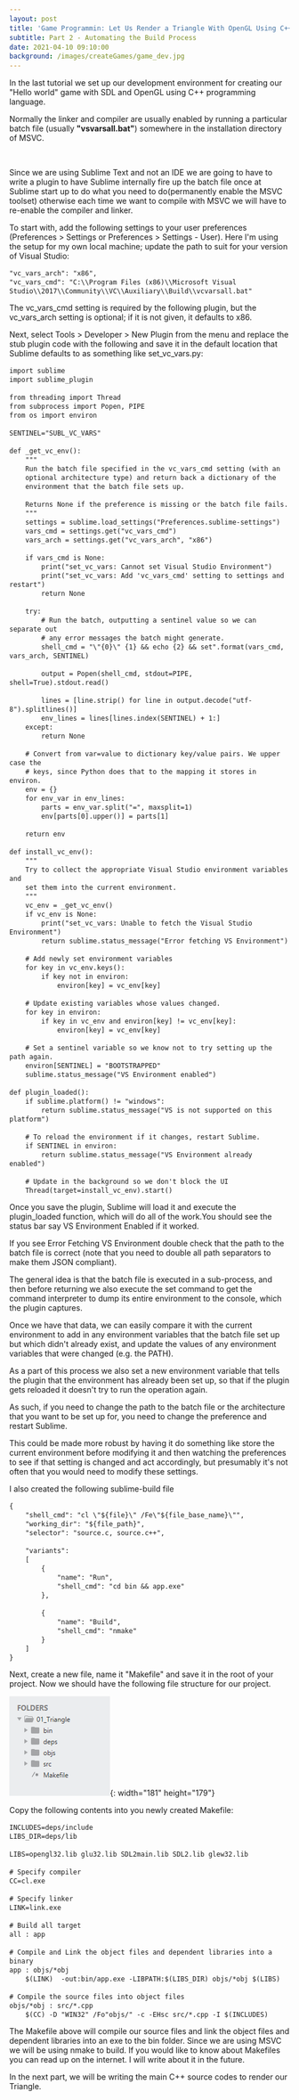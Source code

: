 ```yaml
---
layout: post
title: 'Game Programmin: Let Us Render a Triangle With OpenGL Using C++ and SDL'
subtitle: Part 2 - Automating the Build Process
date: 2021-04-10 09:10:00
background: /images/createGames/game_dev.jpg
---
```

In the last tutorial we set up our development environment for creating our "Hello world" game with SDL and OpenGL using C++ programming language.

Normally the linker and compiler are usually enabled by running a particular batch file (usually&nbsp;**"vsvarsall.bat"**) somewhere in the installation directory of MSVC.

&nbsp;

Since we are using Sublime Text and not an IDE we are going to have to write a plugin to have Sublime internally fire up the batch file once at Sublime start up to do what you need to do(permanently enable the MSVC toolset) otherwise each time we want to compile with MSVC we will have to re-enable the compiler and linker.

To start with, add the following settings to your user preferences (Preferences &gt; Settings or Preferences &gt; Settings - User). Here I'm using the setup for my own local machine; update the path to suit for your version of Visual Studio:

~~~
"vc_vars_arch": "x86",
"vc_vars_cmd": "C:\\Program Files (x86)\\Microsoft Visual Studio\\2017\\Community\\VC\\Auxiliary\\Build\\vcvarsall.bat"
~~~

The vc\_vars\_cmd setting is required by the following plugin, but the vc\_vars\_arch setting is optional; if it is not given, it defaults to x86.

Next, select Tools &gt; Developer &gt; New Plugin from the menu and replace the stub plugin code with the following and save it in the default location that Sublime defaults to as something like set\_vc\_vars.py:

~~~
import sublime
import sublime_plugin

from threading import Thread
from subprocess import Popen, PIPE
from os import environ

SENTINEL="SUBL_VC_VARS"

def _get_vc_env():
    """
    Run the batch file specified in the vc_vars_cmd setting (with an
    optional architecture type) and return back a dictionary of the
    environment that the batch file sets up.

    Returns None if the preference is missing or the batch file fails.
    """
    settings = sublime.load_settings("Preferences.sublime-settings")
    vars_cmd = settings.get("vc_vars_cmd")
    vars_arch = settings.get("vc_vars_arch", "x86")

    if vars_cmd is None:
        print("set_vc_vars: Cannot set Visual Studio Environment")
        print("set_vc_vars: Add 'vc_vars_cmd' setting to settings and restart")
        return None

    try:
        # Run the batch, outputting a sentinel value so we can separate out
        # any error messages the batch might generate.
        shell_cmd = "\"{0}\" {1} && echo {2} && set".format(vars_cmd, vars_arch, SENTINEL)

        output = Popen(shell_cmd, stdout=PIPE, shell=True).stdout.read()

        lines = [line.strip() for line in output.decode("utf-8").splitlines()]
        env_lines = lines[lines.index(SENTINEL) + 1:]
    except:
        return None

    # Convert from var=value to dictionary key/value pairs. We upper case the
    # keys, since Python does that to the mapping it stores in environ.
    env = {}
    for env_var in env_lines:
        parts = env_var.split("=", maxsplit=1)
        env[parts[0].upper()] = parts[1]

    return env

def install_vc_env():
    """
    Try to collect the appropriate Visual Studio environment variables and
    set them into the current environment.
    """
    vc_env = _get_vc_env()
    if vc_env is None:
        print("set_vc_vars: Unable to fetch the Visual Studio Environment")
        return sublime.status_message("Error fetching VS Environment")

    # Add newly set environment variables
    for key in vc_env.keys():
        if key not in environ:
            environ[key] = vc_env[key]

    # Update existing variables whose values changed.
    for key in environ:
        if key in vc_env and environ[key] != vc_env[key]:
            environ[key] = vc_env[key]

    # Set a sentinel variable so we know not to try setting up the path again.
    environ[SENTINEL] = "BOOTSTRAPPED"
    sublime.status_message("VS Environment enabled")

def plugin_loaded():
    if sublime.platform() != "windows":
        return sublime.status_message("VS is not supported on this platform")

    # To reload the environment if it changes, restart Sublime.
    if SENTINEL in environ:
        return sublime.status_message("VS Environment already enabled")

    # Update in the background so we don't block the UI
    Thread(target=install_vc_env).start()
~~~

Once you save the plugin, Sublime will load it and execute the plugin\_loaded function, which will do all of the work.You should see the status bar say VS Environment Enabled if it worked.

If you see Error Fetching VS Environment double check that the path to the batch file is correct (note that you need to double all path separators to make them JSON compliant).

The general idea is that the batch file is executed in a sub-process, and then before returning we also execute the set command to get the command interpreter to dump its entire environment to the console, which the plugin captures.

Once we have that data, we can easily compare it with the current environment to add in any environment variables that the batch file set up but which didn't already exist, and update the values of any environment variables that were changed (e.g. the PATH).

As a part of this process we also set a new environment variable that tells the plugin that the environment has already been set up, so that if the plugin gets reloaded it doesn't try to run the operation again.

As such, if you need to change the path to the batch file or the architecture that you want to be set up for, you need to change the preference and restart Sublime.

This could be made more robust by having it do something like store the current environment before modifying it and then watching the preferences to see if that setting is changed and act accordingly, but presumably it's not often that you would need to modify these settings.

I also created the following sublime-build file

~~~
{
    "shell_cmd": "cl \"${file}\" /Fe\"${file_base_name}\"",
    "working_dir": "${file_path}",
    "selector": "source.c, source.c++",

    "variants":
    [
        {
            "name": "Run",
            "shell_cmd": "cd bin && app.exe"
        },

        {
            "name": "Build",
            "shell_cmd": "nmake"
        }
    ]
}
~~~

Next, create a new file, name it "Makefile" and save it in the root of your project. Now we should have the following file structure for our project.

![](/uploads/lastfilestructure.png){: width="181" height="179"}

Copy the following contents into you newly created Makefile:

~~~
INCLUDES=deps/include
LIBS_DIR=deps/lib

LIBS=opengl32.lib glu32.lib SDL2main.lib SDL2.lib glew32.lib

# Specify compiler
CC=cl.exe

# Specify linker
LINK=link.exe

# Build all target
all : app

# Compile and Link the object files and dependent libraries into a binary
app : objs/*obj
	$(LINK)  -out:bin/app.exe -LIBPATH:$(LIBS_DIR) objs/*obj $(LIBS)

# Compile the source files into object files
objs/*obj : src/*.cpp
	$(CC) -D "WIN32" /Fo"objs/" -c -EHsc src/*.cpp -I $(INCLUDES)
~~~

The Makefile above will compile our source files and link the object files and dependent libraries into an exe to the bin folder. Since we are using MSVC we will be using nmake to build. If you would like to know about Makefiles you can read up on the internet. I will write about it in the future.

In the next part, we will be writing the main C++ source codes to render our Triangle.
